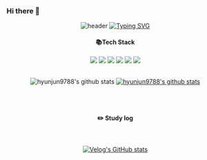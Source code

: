 ### Hi there 👋
<div align="center">
  <img src="https://capsule-render.vercel.app/api?type=waving&color=6994CDEE&text=&animation=twinkling&height=80" alt="header">
  <a href="https://git.io/typing-svg">
    <img src="https://readme-typing-svg.demolab.com?font=Alkatra&weight=500&size=45&duration=3500&pause=3&color=6994CDEE&center=True&vCenter=false&multiline=true&repeat=true&width=1000&height=100&lines=Welcome+to+hyunjun+GitHub!👋" alt="Typing SVG">
  </a>
</div>

<div align="center">
  <h4>📚Tech Stack</h4>
    <img src="https://img.shields.io/badge/HTML5-E34F26?style=flat-square&logo=React&logoColor=white"/>
    <img src="https://img.shields.io/badge/CSS3-1572B6?style=flat-square&logo=React&logoColor=white"/>
    <img src="https://img.shields.io/badge/JavaScript-F7DF1E?style=flat-square&logo=React&logoColor=white"/>
    <img src="https://img.shields.io/badge/React-007396?style=flat-square&logo=React&logoColor=white"/>
    <img src="https://img.shields.io/badge/TypeScript-3178C6?style=flat-square&logo=React&logoColor=white"/>
    <img src="https://img.shields.io/badge/Next.js-000000?style=flat-square&logo=React&logoColor=white"/>


<br>
<br>



![hyunjun9788's github stats](https://github-readme-stats.vercel.app/api?username=hyunjun9788&show_icons=true)
[![hyunjun9788's github stats](https://github-readme-stats.vercel.app/api/top-langs/?username=hyunjun9788&show_icons=true&hide_border=true&title_color=004386&icon_color=004386&layout=compact)](https://github.com/hyunjun9788)

<br>
<br>


#### :pencil2: Study log
<br>



[![Velog's GitHub stats](https://velog-readme-stats.vercel.app/api?name=hyunjun9788)](https://velog.io/@hyunjun9788)
<br>
<br>
